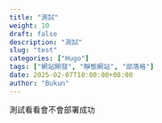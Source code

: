 ```yaml
---
title: "測試"
weight: 10
draft: false
description: "測試"
slug: "test"
categories: ["Hugo"]
tags: ["網站開發", "靜態網站", "部落格"]
date: 2025-02-07T10:00:00+08:00
author: "Bukun"
---
```


測試看看會不會部署成功

